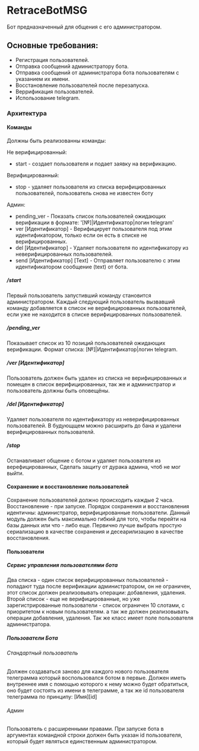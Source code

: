 # RetraceBotMSG

Бот предназначенный для общения с его администратором.

## Основные требования:
* Регистрация пользователей.
* Отправка сообщений администратору бота.
* Отправка сообщений от администратора бота пользователям с указанием их имени.
* Восстановление пользователей после перезапуска.
* Веррификация пользователей.
* Использование telegram.

### Архитектура

#### Команды
Должны быть реализованны команды:

Не верифицированный: 
* start - создает пользователя и подает заявку на верификацию.

Верифицированный:
* stop - удаляет пользователя из списка верифицированных пользователей, пользователь снова не известен
боту

Админ:
* pending_ver - Показать список пользователей ожидающих верификации в формате: 
'[№]|Идентификатор|логин telegram' 
* ver [Идентификатор] - Верифицирует пользователя под этим идентификатором, только если он есть в списке 
не верифицированных.
* del [Идентификатор] - Удаляет пользователя по идентификатору из неверифицированных пользователей.
* send [Идентификатор] [Text] - Отправляет пользователю с этим идентификатором сообщение (text)
от бота.

##### /start
Первый пользователь запустивший команду становится администратором.
Каждый следующий пользователь вызвавший команду добавляется в список не верифицированных пользователей, 
если уже не находится в списке верифицированных пользователей.

##### /pending_ver
Показывает список из 10 позиций пользователей ожидающих верификации.
Формат списка: [№]|Идентификатор|логин telegram.

##### /ver [Идентификатор]
Пользователь должен быть удален из списка не верифицированных и помещен в список верифицированных, 
так же и администратор и пользователь должны быть оповещёны.

##### /del [Идентификатор]
Удаляет пользователя по идентификатору из неверифицированных пользователей.
В будующщем можно расширить до бана и удалени верифицированных пользователй.

##### /stop
Останавливает общение с ботом и удаляет пользователя из верефицированных,
Сделать защиту от дурака админа, чтоб не мог выйти.

#### Сохранение и восстановление пользователей
Сохранение пользователей должно происходить каждые 2 часа. Восстановление - при запуске.
Порядок сохранения и восстановления идентичны: администратор, верифицированные пользователи.
Данный модуль должен быть максимально гибкий для того, чтобы перейти на базы данных или что - либо еще.
Первично лучше выбрать простую сериализацию в качестве сохранения и десеарилизацию в качестве восстановления.

#### Пользователи

##### Сервис управления пользователями бота
Два списка - один список верифицированных пользователей - попадают туда после верификации администратором,
он не ограничен, этот список должен реализовывать операции: добавления, удаления.
Второй список - еще не верифицированные, но уже зарегистрированные пользователи - список ограничен 10 слотами,
с приоритетом к новым пользователям.
а так же должен реализовывать операции добавления, удаления.
Так же класс имеет поле пользователя администратора.

##### Пользователи Бота

###### Стандартный пользователь  
Должен создаваться заново для каждого нового пользователя телеграмма который воспользовался ботом в первые.
Должен иметь внутреннее имя с помощью которого к нему можно будет обратиться, оно будет состоять из имени в
телеграмме, а так же id пользователя телеграмма по принципу: [Имя][id]

###### Админ
Пользователь с расширенными правами. 
При запуске бота в аргументах командной строки должен быть указан id пользователя, который будет являться 
единственным администратором. 
